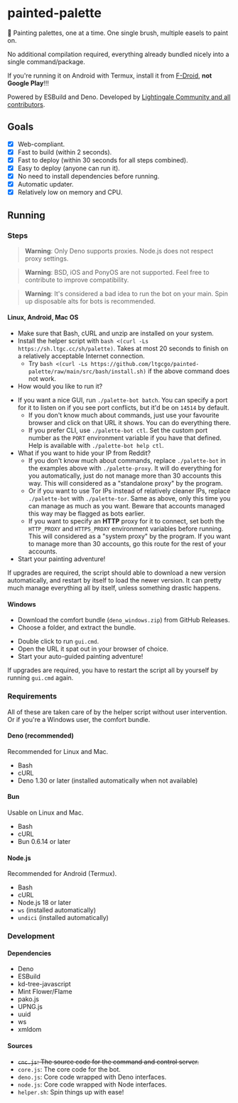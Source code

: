 # painted-palette
🎨 Painting palettes, one at a time. One single brush, multiple easels to paint on.

No additional compilation required, everything already bundled nicely into a single command/package.

If you're running it on Android with Termux, install it from [F-Droid](https://f-droid.org/en/packages/com.termux/#versions), **not Google Play**!!!

Powered by ESBuild and Deno. Developed by [Lightingale Community and all contributors](CREDITS.md).

<!--[Why is there a JavaScript headless bot now?](WHY.md)-->

## Goals
- [x] Web-compliant.
- [x] Fast to build (within 2 seconds).
- [x] Fast to deploy (within 30 seconds for all steps combined).
- [x] Easy to deploy (anyone can run it).
- [x] No need to install dependencies before running.
- [x] Automatic updater.
- [x] Relatively low on memory and CPU.

## Running
### Steps
> **Warning**: Only Deno supports proxies. Node.js does not respect proxy settings.

> **Warning**: BSD, iOS and PonyOS are not supported. Feel free to contribute to improve compatibility.

> **Warning**: It's considered a bad idea to run the bot on your main. Spin up disposable alts for bots is recommended.

#### Linux, Android, Mac OS
* Make sure that Bash, cURL and unzip are installed on your system.
* Install the helper script with `bash <(curl -Ls https://sh.ltgc.cc/sh/palette)`. Takes at most 20 seconds to finish on a relatively acceptable Internet connection.
  * Try `bash <(curl -Ls https://github.com/ltgcgo/painted-palette/raw/main/src/bash/install.sh)` if the above command does not work.
* How would you like to run it?
<!--  * If you just need it to manage a single account, run `./palette-bot paint <yourRedditUsername> <yourRedditPassword>` directly.
    * If you have enabled 2FA, the OTP field is also available. Try running `./palette-bot paint <yourRedditUsername> <yourRedditPassword> <otp>`.-->
  * If you <!--need it to manage multiple, or just -->want a nice GUI, run `./palette-bot batch`. You can specify a port for it to listen on if you see port conflicts, but it'd be on `14514` by default.
    * If you don't know much about commands, just use your favourite browser and click on that URL it shows. You can do everything there.
    * If you prefer CLI, use `./palette-bot ctl`. Set the custom port number as the `PORT` environment variable if you have that defined. Help is available with `./palette-bot help ctl`.
  * What if you want to <!--have more than 5 accounts going, or just want to -->hide your IP from Reddit?
    * If you don't know much about commands, replace `./palette-bot` in the examples above with `./palette-proxy`. It will do everything for you automatically, just do not manage more than 30 accounts this way. This will considered as a "standalone proxy" by the program.
    * Or if you want to use Tor IPs instead of relatively cleaner IPs,  replace `./palette-bot` with `./palette-tor`. Same as above, only this time you can manage as much as you want. Beware that accounts managed this way may be flagged as bots earlier.
    * If you want to specify an **HTTP** proxy for it to connect, set both the `HTTP_PROXY` and `HTTPS_PROXY` environment variables before running. This will considered as a "system proxy" by the program. If you want to manage more than 30 accounts, go this route for the rest of your accounts.
* Start your <!--auto-guided -->painting adventure!

If upgrades are required, the script should able to download a new version automatically, and restart by itself to load the newer version. It can pretty much manage everything all by itself, unless something drastic happens.

#### Windows
* Download the comfort bundle (`deno_windows.zip`) from GitHub Releases.
* Choose a folder, and extract the bundle.
<!--* Open a terminal, and direct to that folder.
* Run `.\deno.exe run --allow-net --allow-env --allow-read --allow-write deno.js paint <yourRedditUsername> <yourRedditPassword>`.
  * If you have enabled 2FA, the OTP field is also available. Try running `.\deno.exe run --allow-net --allow-env --allow-read --allow-write deno.js paint <yourRedditUsername> <yourRedditPassword> <otp>`.-->
* Double click to run `gui.cmd`.
* Open the URL it spat out in your browser of choice.
* Start your auto-guided painting adventure!

If upgrades are required, you have to restart the script all by yourself by running `gui.cmd` again.

### Requirements
All of these are taken care of by the helper script without user intervention. Or if you're a Windows user, the comfort bundle.

#### Deno (recommended)
Recommended for Linux and Mac.

* Bash
* cURL
* Deno 1.30 or later (installed automatically when not available)

#### Bun
Usable on Linux and Mac.

* Bash
* cURL
* Bun 0.6.14 or later

#### Node.js
Recommended for Android (Termux).

* Bash
* cURL
* Node.js 18 or later
* `ws` (installed automatically)
* `undici` (installed automatically)

### Development
#### Dependencies
* Deno
* ESBuild
* kd-tree-javascript
* Mint Flower/Flame
* pako.js
* UPNG.js
* uuid
* ws
* xmldom

#### Sources
* ~~`cnc.js`: The source code for the command and control server.~~
* `core.js`: The core code for the bot.
* `deno.js`: Core code wrapped with Deno interfaces.
* `node.js`: Core code wrapped with Node interfaces.
* `helper.sh`: Spin things up with ease!
